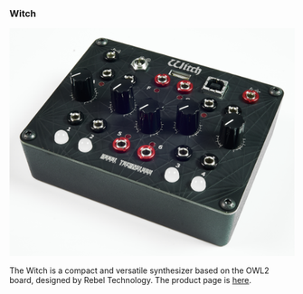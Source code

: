 ### Witch

![Witch](/assets/images/Witch.png)

The Witch is a compact and versatile synthesizer based on the OWL2 board, designed by Rebel Technology. The product page is [here](https://www.rebeltech.org/products/witch).

